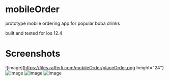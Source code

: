 # mobileOrder
prototype mobile ordering app for popular boba drinks

built and tested for ios 12.4

# Screenshots
![image](https://files.rafferli.com/mobileOrder/placeOrder.png height="24")
![image](https://files.rafferli.com/mobileOrder/drinkSelection.png)
![image](https://files.rafferli.com/mobileOrder/modifierSelection.png)
![image](https://files.rafferli.com/mobileOrder/confirmOrder.png)

